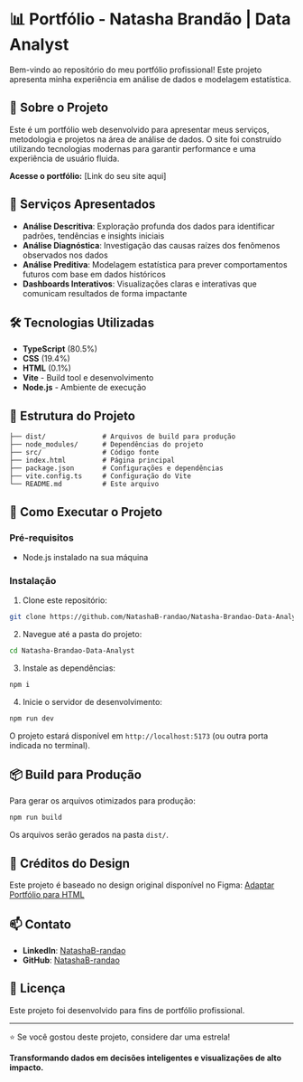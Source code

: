 # 📊 Portfólio - Natasha Brandão | Data Analyst

Bem-vindo ao repositório do meu portfólio profissional! Este projeto apresenta minha experiência em análise de dados e modelagem estatística.

## 🎯 Sobre o Projeto

Este é um portfólio web desenvolvido para apresentar meus serviços, metodologia e projetos na área de análise de dados. O site foi construído utilizando tecnologias modernas para garantir performance e uma experiência de usuário fluida.

**Acesse o portfólio:** [Link do seu site aqui]

## 💼 Serviços Apresentados

- **Análise Descritiva**: Exploração profunda dos dados para identificar padrões, tendências e insights iniciais
- **Análise Diagnóstica**: Investigação das causas raízes dos fenômenos observados nos dados
- **Análise Preditiva**: Modelagem estatística para prever comportamentos futuros com base em dados históricos
- **Dashboards Interativos**: Visualizações claras e interativas que comunicam resultados de forma impactante

## 🛠️ Tecnologias Utilizadas

- **TypeScript** (80.5%)
- **CSS** (19.4%)
- **HTML** (0.1%)
- **Vite** - Build tool e desenvolvimento
- **Node.js** - Ambiente de execução

## 📁 Estrutura do Projeto

```
├── dist/              # Arquivos de build para produção
├── node_modules/      # Dependências do projeto
├── src/               # Código fonte
├── index.html         # Página principal
├── package.json       # Configurações e dependências
├── vite.config.ts     # Configuração do Vite
└── README.md          # Este arquivo
```

## 🚀 Como Executar o Projeto

### Pré-requisitos

- Node.js instalado na sua máquina

### Instalação

1. Clone este repositório:
```bash
git clone https://github.com/NatashaB-randao/Natasha-Brandao-Data-Analyst.git
```

2. Navegue até a pasta do projeto:
```bash
cd Natasha-Brandao-Data-Analyst
```

3. Instale as dependências:
```bash
npm i
```

4. Inicie o servidor de desenvolvimento:
```bash
npm run dev
```

O projeto estará disponível em `http://localhost:5173` (ou outra porta indicada no terminal).

## 📦 Build para Produção

Para gerar os arquivos otimizados para produção:

```bash
npm run build
```

Os arquivos serão gerados na pasta `dist/`.

## 🎨 Créditos do Design

Este projeto é baseado no design original disponível no Figma:
[Adaptar Portfólio para HTML](https://www.figma.com/design/3ZhR9Z7r2K9arYTfatep5X/Adaptar-Portf%C3%B3lio-para-HTML)

## 📫 Contato

- **LinkedIn**: [NatashaB-randao](https://www.linkedin.com/in/natasha-brand%C3%A3o/)
- **GitHub**: [NatashaB-randao](https://github.com/NatashaB-randao)

## 📄 Licença

Este projeto foi desenvolvido para fins de portfólio profissional.

---

⭐ Se você gostou deste projeto, considere dar uma estrela!

**Transformando dados em decisões inteligentes e visualizações de alto impacto.**
